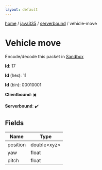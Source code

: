 ```yaml
---
layout: default
---
```


[home](/)  /  [java335](/protocol/java335)  /  [serverbound](/protocol/java335/serverbound)  /  vehicle-move

# Vehicle move

Encode/decode this packet in [Sandbox](../../../sandbox/java335#serverbound.vehicle_move)

**Id**: 17

**Id** (hex): 11

**Id** (bin): 00010001

**Clientbound**: ✖️

**Serverbound**: ✔️

## Fields

Name | Type
---|---
position | double&lt;xyz&gt;
yaw | float
pitch | float
